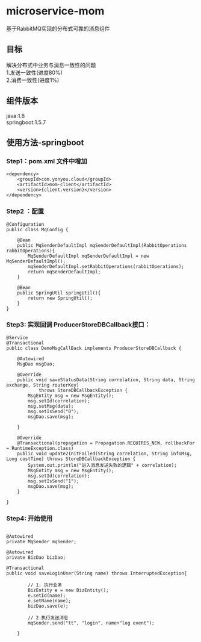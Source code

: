 # microservice-mom

基于RabbitMQ实现的分布式可靠的消息组件


## 目标
解决分布式中业务与消息一致性的问题   
1.发送一致性(进度80%)   
2.消费一致性(进度1%)   

## 组件版本
java:1.8  
springboot:1.5.7 

## 使用方法-springboot

### Step1：pom.xml 文件中增加

```
<dependency>
	<groupId>com.yonyou.cloud</groupId>
	<artifactId>mom-client</artifactId>
	<version>{client.version}</version>
</dependency>
```
### Step2 ：配置

```
@Configuration
public class MqConfig {

	@Bean
	public MqSenderDefaultImpl mqSenderDefaultImpl(RabbitOperations rabbitOperations){
		MqSenderDefaultImpl mqSenderDefaultImpl = new MqSenderDefaultImpl();
		mqSenderDefaultImpl.setRabbitOperations(rabbitOperations);
		return mqSenderDefaultImpl;
	}
	
	@Bean
	public SpringUtil springUtil(){
		return new SpringUtil();
	}
}
```

### Step3: 实现回调 ProducerStoreDBCallback接口：
```
@Service
@Transactional
public class DemoMsgCallBack implements ProducerStoreDBCallback {

	@Autowired
	MsgDao msgDao;

	@Override
	public void saveStatusData(String correlation, String data, String exchange, String routerKey)
			throws StoreDBCallbackException {
		MsgEntity msg = new MsgEntity();
		msg.setId(correlation);
		msg.setMsg(data);
		msg.setIsSend("0");
		msgDao.save(msg);

	}

	@Override
	@Transactional(propagation = Propagation.REQUIRES_NEW, rollbackFor = RuntimeException.class)
	public void update2InitFailed(String correlation, String infoMsg, Long costTime) throws StoreDBCallbackException {
		System.out.println("进入消息发送失败的逻辑" + correlation);
		MsgEntity msg = new MsgEntity();
		msg.setId(correlation);
		msg.setIsSend("1");
		msgDao.save(msg);
	}

}
```


### Step4: 开始使用

```

@Autowired
private MqSender mqSender;

@Autowired
private BizDao bizDao;
	
@Transactional
public void saveLoginUser(String name) throws InterruptedException{
		
		// 1. 执行业务
		BizEntity e = new BizEntity();
		e.setId(name);
		e.setName(name);
		bizDao.save(e);
		
		// 2.执行发送消息
		mqSender.send("tt", "login", name+"log event");

	}
```

